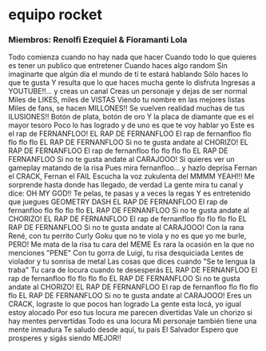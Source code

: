 # equipo rocket
### Miembros: Renolfi Ezequiel & Fioramanti Lola

Todo comienza cuando no hay nada que hacer
Cuando todo lo que quieres es tener un publico que entretener
Cuando haces algo random
Sin imaginarte que algún día el mundo de tí te estará hablando
Sólo haces lo que te gusta
Y resulta que lo que haces mucha gente lo disfruta
Ingresas a YOUTUBE!!... y creas un canal
Creas un personaje y dejas de ser normal
Miles de LIKES, miles de VISTAS
Viendo tu nombre en las mejores listas
Miles de fans, se hacen MILLONES!!
Se vuelven realidad muchas de tus ILUSIONES!!
Botón de plata, botón de oro
Y la placa de diamante que es el mayor tesoro
Poco lo has logrado y de uno es que te voy hablar yo
Este es el rap de FERNANFLOO!
EL RAP DE FERNANFLOO
El rap de fernanfloo flo flo flo flo
EL RAP DE FERNANFLOO
Si no te gusta andate al CHORIZO!
EL RAP DE FERNANFLOO
El rap de fernanfloo flo flo flo flo
EL RAP DE FERNANFLOO
Si no te gusta andate al CARAJOOO!
Si quieres ver un gameplay matando de la risa
Pues mira fernanfloo... y hazlo deprisa
Fernan el CRACK, Fernan el FAIL
Escucha la voz zukulenta del MMMM YEAH!!!
Me sorprende hasta donde has llegado, de verdad
La gente mira tu canal y dice: OH MY GOD!!
Te pelas, te pasas y a veces la regas
Y es entretenido que juegues GEOMETRY DASH
EL RAP DE FERNANFLOO
El rap de fernanfloo flo flo flo flo
EL RAP DE FERNANFLOO
Si no te gusta andate al CHORIZO!
EL RAP DE FERNANFLOO
El rap de fernanfloo flo flo flo flo
EL RAP DE FERNANFLOO
Si no te gusta andate al CARAJOOO!
Con la rana René, con tu perrito Curly
Goku que no te viola y no es que yo me burle, PERO!
Me mata de la risa tu cara del MEME
Es rara la ocasión en la que no menciones "PENE"
Con tu gorra de Luigi, tu risa desquiciada
Lentes de violador y tu sonrisa de metal
Las cosas que dices cuando "Se te lengua la traba"
Tu cara de locura cuando te desesperás
EL RAP DE FERNANFLOO
El rap de fernanfloo flo flo flo flo
EL RAP DE FERNANFLOO
Si no te gusta andate al CHORIZO!
EL RAP DE FERNANFLOO
El rap de fernanfloo flo flo flo flo
EL RAP DE FERNANFLOO
Si no te gusta andate al CARAJOOO!
Eres un CRACK, lograste lo que pocos han logrado
La gente esta locá, yo igual estoy alocado
Por eso tus locura me parecen divertidas
Vale un chorizo si hay mentes pervertidas
Todo es una locura
Mi personaje también tiene una mente inmadura
Te saludo desde aquí, tu país El Salvador
Espero que prosperes y sigás siendo MEJOR!!
